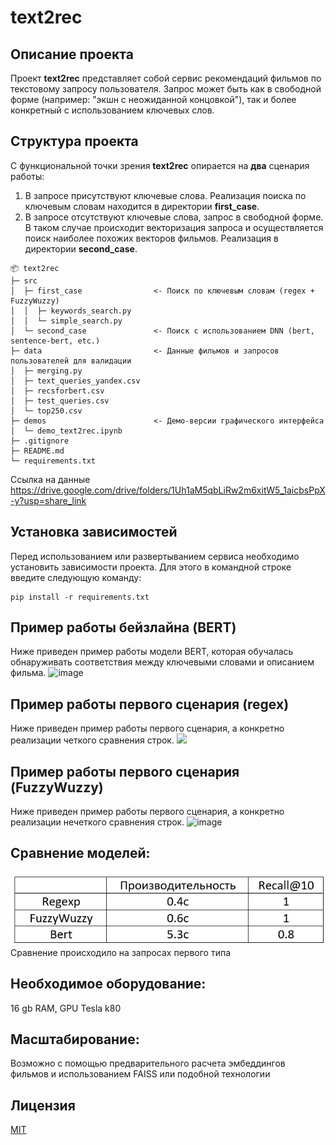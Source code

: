 # text2rec
## Описание проекта
Проект **text2rec** представляет собой сервис рекомендаций фильмов по текстовому запросу пользователя. Запрос может быть как в свободной форме (например: "экшн с неожиданной концовкой"), так и более конкретный с использованием ключевых слов.
## Структура проекта
С функциональной точки зрения **text2rec** опирается на **два** сценария работы:

1. В запросе присутствуют ключевые слова. Реализация поиска по ключевым словам находится в директории **first_case**.
2. В запросе отсутствуют ключевые слова, запрос в свободной форме. В таком случае происходит векторизация запроса и осуществляется поиск наиболее похожих векторов фильмов. Реализация в директории **second_case**.

```
📦 text2rec
├─ src
│  ├─ first_case                <- Поиск по ключевым словам (regex + FuzzyWuzzy)
│  │  ├─ keywords_search.py
│  │  └─ simple_search.py
│  └─ second_case               <- Поиск с использованием DNN (bert, sentence-bert, etc.)
├─ data                         <- Данные фильмов и запросов пользователей для валидации
│  ├─ merging.py
│  ├─ text_queries_yandex.csv
│  ├─ recsforbert.csv
│  ├─ test_queries.csv
│  └─ top250.csv
├─ demos                        <- Демо-версии графического интерфейса
│  └─ demo_text2rec.ipynb
├─ .gitignore
├─ README.md
└─ requirements.txt
```

Ссылка на данные https://drive.google.com/drive/folders/1Uh1aM5qbLiRw2m6xitW5_1aicbsPpX-y?usp=share_link

## Установка зависимостей
Перед использованием или развертыванием сервиса необходимо установить зависимости проекта. Для этого в командной строке введите следующую команду:
```
pip install -r requirements.txt
```

## Пример работы бейзлайна (BERT)
Ниже приведен пример работы модели BERT, которая обучалась обнаруживать соответствия между ключевыми словами и описанием фильма.
![image](https://user-images.githubusercontent.com/56130198/199210072-516ab705-9694-4502-ad99-f0a3e3b311b2.png)
## Пример работы первого сценария (regex)
Ниже приведен пример работы первого сценария, а конкретно реализации четкого сравнения строк.
<img src="imgs/demo_first_case.gif">

## Пример работы первого сценария (FuzzyWuzzy)
Ниже приведен пример работы первого сценария, а конкретно реализации нечеткого сравнения строк.
![image](https://user-images.githubusercontent.com/56130198/199277274-392f40fb-579c-4f76-bc5e-d6481c9ef24c.png)

## Сравнение моделей:

<img src="imgs/comparison.png">
Сравнение происходило на запросах первого типа

## Необходимое оборудование:

16 gb RAM, GPU Tesla k80

## Масштабирование: 

Возможно с помощью предварительного расчета эмбеддингов фильмов и использованием FAISS или подобной технологии

## Лицензия
[MIT](https://choosealicense.com/licenses/mit/)

